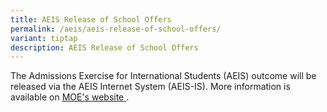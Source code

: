 ```yaml
---
title: AEIS Release of School Offers
permalink: /aeis/aeis-release-of-school-offers/
variant: tiptap
description: AEIS Release of School Offers
---
```

<p>The Admissions Exercise for International Students (AEIS) outcome will
be released via the AEIS Internet System (AEIS-IS). More information is
available on <a href="https://www.moe.gov.sg/international-students/aeis/outcome" rel="noopener noreferrer nofollow" target="_blank"><u>MOE's </u></a>
<a href="https://www.moe.gov.sg/international-students/aeis/offers" rel="noopener noreferrer nofollow" target="_blank"><u>website</u>
</a>.</p>